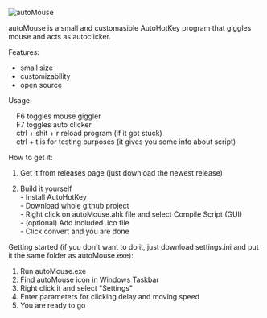 ![autoMouse](https://user-images.githubusercontent.com/56438628/113897205-f2f0fe00-97ca-11eb-92fc-1f42bdea2f38.png)

autoMouse is a small and customasible AutoHotKey program that giggles mouse and acts as autoclicker.

Features:
  - small size
  - customizability
  - open source


Usage:

&nbsp; &nbsp; F6 toggles mouse giggler </br>
&nbsp; &nbsp; F7 toggles auto clicker </br>
&nbsp; &nbsp; ctrl + shit + r reload program (if it got stuck) </br>
&nbsp; &nbsp; ctrl + t is for testing purposes (it gives you some info about script) </br>


How to get it:

  1. Get it from releases page (just download the newest release)

  2. Build it yourself </br>
    - Install AutoHotKey </br>
    - Download whole github project </br>
    - Right click on autoMouse.ahk file and select Compile Script (GUI) </br>
    - (optional) Add included .ico file </br>
    - Click convert and you are done </br>


Getting started (if you don't want to do it, just download settings.ini and put it the same folder as autoMouse.exe):
  
  1. Run autoMouse.exe
  2. Find autoMouse icon in Windows Taskbar
  3. Right click it and select "Settings"
  4. Enter parameters for clicking delay and moving speed
  5. You are ready to go
